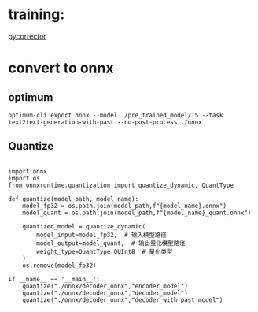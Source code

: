 # training:
  [pycorrector](https://github.com/shibing624/pycorrector/tree/master/examples/t5)

# convert to onnx

  ## optimum
  ```
  optimum-cli export onnx --model ./pre_trained_model/T5 --task text2text-generation-with-past --no-post-process ./onnx 

  ```
  ## Quantize
   
  ```
  
  import onnx
  import os
  from onnxruntime.quantization import quantize_dynamic, QuantType

  def quantize(model_path, model_name):
      model_fp32 = os.path.join(model_path,f"{model_name}.onnx")
      model_quant = os.path.join(model_path,f"{model_name}_quant.onnx")

      quantized_model = quantize_dynamic(
          model_input=model_fp32,  # 输入模型路径
          model_output=model_quant,  # 输出量化模型路径
          weight_type=QuantType.QUInt8  # 量化类型
      )
      os.remove(model_fp32)

  if __name__ == '__main__':
      quantize("./onnx/decoder_onnx","encoder_model")
      quantize("./onnx/decoder_onnx","decoder_model")
      quantize("./onnx/decoder_onnx","decoder_with_past_model")   
 
  ```
